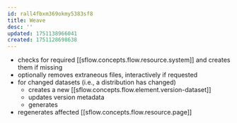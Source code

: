 ```yaml
---
id: rall4fbxm369okmy5383sf8
title: Weave
desc: ''
updated: 1751138966041
created: 1751128698638
---
```


- checks for required [[sflow.concepts.flow.resource.system]] and creates them if missing
- optionally removes extraneous files, interactively if requested
- for changed datasets (i.e., a distribution has changed)
  - creates a new [[sflow.concepts.flow.element.version-dataset]] 
  - updates version metadata
  - generates 
- regenerates affected [[sflow.concepts.flow.resource.page]]
